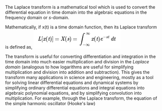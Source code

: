 The Laplace transform is a mathematical tool which is used to convert the differential equation in time domain into the algebraic equations in the frequency domain or _s_-domain.

Mathematically, if x(t) is a time domain function, then its Laplace transform is defined as,
![eqn for laplace](attachments/Pasted%20image%2020250713205449.png)

 The transform is useful for converting differentiation and integration in the time domain into much easier multiplication and division in the _Laplace domain_ (analogous to how logarithms are useful for simplifying multiplication and division into addition and subtraction). This gives the transform many applications in science and engineering, mostly as a tool for solving linear differential equations and dynamical systems by simplifying ordinary differential equations and integral equations into algebraic polynomial equations, and by simplifying convolution into multiplication. For example, through the Laplace transform, the equation of the simple harmonic oscillator (Hooke's law)